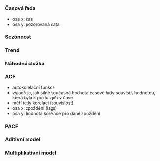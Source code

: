### Časová řada
- osa x: čas
- osa y: pozorovaná data

### Sezónnost
### Trend
### Náhodná složka

### ACF
- autokorelační funkce
- vyjadřuje, jak silně současná hodnota časové řady souvisí s hodnotou, která byla k pozic zpět v čase
- měří tedy korelaci (souvislost)
- osa x: zpoždění (lags)
- osa y: hodnota korelace pro dané zpoždění

### PACF
### Aditivní model
### Multiplikativní model
